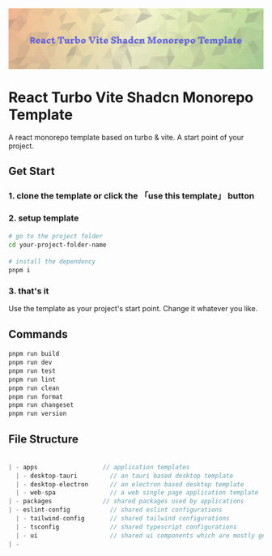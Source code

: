 <img src="https://raw.githubusercontent.com/Basaltic/react-turbo-vite-shadcn-monorepo-template/main/title.png" alt="banner" align="center" />

# React Turbo Vite Shadcn Monorepo Template

A react monorepo template based on turbo & vite. A start point of your project.

## Get Start

### 1. clone the template or click the 「use this template」 button

### 2. setup template

```bash
# go to the project folder
cd your-project-folder-name

# install the dependency
pnpm i

```

### 3. that's it

Use the template as your project's start point. Change it whatever you like.

## Commands

```ts
pnpm run build
pnpm run dev
pnpm run test
pnpm run lint
pnpm run clean
pnpm run format
pnpm run changeset
pnpm run version
```


## File Structure

```ts

| - apps                  // application templates
  | - desktop-tauri         // an tauri based desktop template
  | - desktop-electron      // an electron based desktop template
  | - web-spa               // a web single page application template
| - packages              // shared packages used by applications
| - eslint-config           // shared eslint configurations
  | - tailwind-config       // shared tailwind configurations
  | - tsconfig              // shared typescript configurations
  | - ui                    // shared ui components which are mostly generated by shadcn
| - 

```


